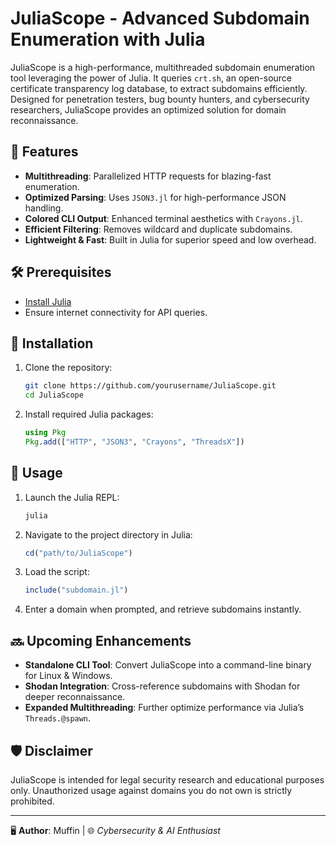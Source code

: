 # JuliaScope - Advanced Subdomain Enumeration with Julia

JuliaScope is a high-performance, multithreaded subdomain enumeration tool leveraging the power of Julia. It queries `crt.sh`, an open-source certificate transparency log database, to extract subdomains efficiently. Designed for penetration testers, bug bounty hunters, and cybersecurity researchers, JuliaScope provides an optimized solution for domain reconnaissance.

## 🚀 Features
- **Multithreading**: Parallelized HTTP requests for blazing-fast enumeration.
- **Optimized Parsing**: Uses `JSON3.jl` for high-performance JSON handling.
- **Colored CLI Output**: Enhanced terminal aesthetics with `Crayons.jl`.
- **Efficient Filtering**: Removes wildcard and duplicate subdomains.
- **Lightweight & Fast**: Built in Julia for superior speed and low overhead.

## 🛠 Prerequisites
- [Install Julia](https://julialang.org/downloads/)
- Ensure internet connectivity for API queries.

## 📌 Installation
1. Clone the repository:
   ```sh
   git clone https://github.com/yourusername/JuliaScope.git
   cd JuliaScope
   ```
2. Install required Julia packages:
   ```julia
   using Pkg
   Pkg.add(["HTTP", "JSON3", "Crayons", "ThreadsX"])
   ```

## 🔧 Usage
1. Launch the Julia REPL:
   ```sh
   julia
   ```
2. Navigate to the project directory in Julia:
   ```julia
   cd("path/to/JuliaScope")
   ```
3. Load the script:
   ```julia
   include("subdomain.jl")
   ```
4. Enter a domain when prompted, and retrieve subdomains instantly.

## 🔜 Upcoming Enhancements
- **Standalone CLI Tool**: Convert JuliaScope into a command-line binary for Linux & Windows.
- **Shodan Integration**: Cross-reference subdomains with Shodan for deeper reconnaissance.
- **Expanded Multithreading**: Further optimize performance via Julia’s `Threads.@spawn`.

## 🛡 Disclaimer
JuliaScope is intended for legal security research and educational purposes only. Unauthorized usage against domains you do not own is strictly prohibited.

---
🖥 **Author**: Muffin | 🌐 *Cybersecurity & AI Enthusiast*

